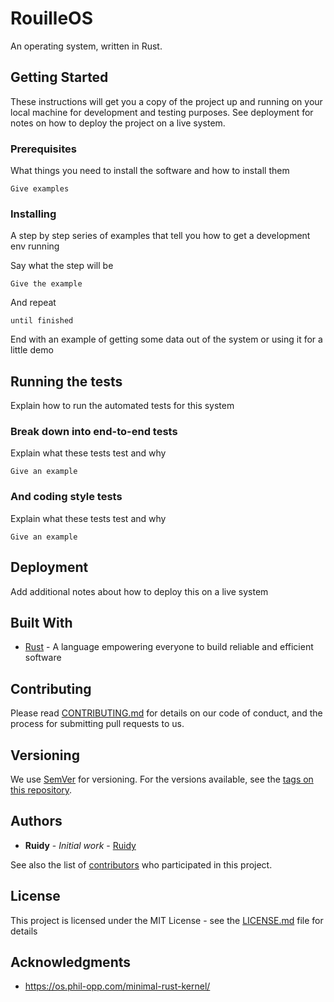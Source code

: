 # RouilleOS

An operating system, written in Rust.

## Getting Started

These instructions will get you a copy of the project up and running on your local machine for development and testing purposes. See deployment for notes on how to deploy the project on a live system.

### Prerequisites

What things you need to install the software and how to install them

```shell script
Give examples
```

### Installing

A step by step series of examples that tell you how to get a development env running

Say what the step will be

```shell script
Give the example
```

And repeat

```shell script
until finished
```

End with an example of getting some data out of the system or using it for a little demo

## Running the tests

Explain how to run the automated tests for this system

### Break down into end-to-end tests

Explain what these tests test and why

```shell script
Give an example
```

### And coding style tests

Explain what these tests test and why

```shell script
Give an example
```

## Deployment

Add additional notes about how to deploy this on a live system

## Built With

- [Rust](https://www.rust-lang.org) - A language empowering everyone to build reliable and efficient software

## Contributing

Please read [CONTRIBUTING.md](CONTRIBUTING.md) for details on our code of conduct, and the process for submitting pull requests to us.

## Versioning

We use [SemVer](http://semver.org/) for versioning. For the versions available, see the [tags on this repository](https://github.com/rjNemo/project/tags).

## Authors

- **Ruidy** - _Initial work_ - [Ruidy](https://github.com/rjNemo)

See also the list of [contributors](https://github.com/rjNemo/project/contributors) who participated in this project.

## License

This project is licensed under the MIT License - see the [LICENSE.md](LICENSE.md) file for details

## Acknowledgments

- https://os.phil-opp.com/minimal-rust-kernel/

